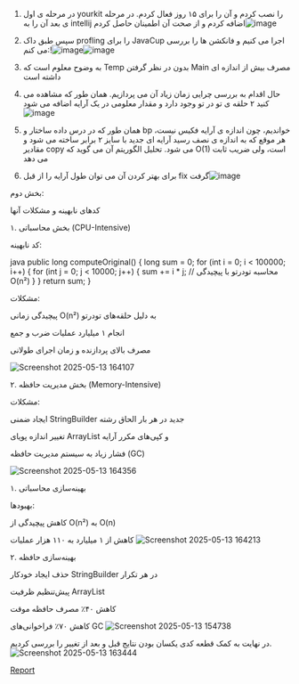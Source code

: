 1. در مرحله ی اول yourkit را نصب کردم و آن را برای ۱۵ روز فعال کردم. در مرحله ی بعد آن را به intellij اضافه کردم و از صحت آن اطمینان حاصل کردم![image](https://github.com/user-attachments/assets/5f77648e-34b1-4ce7-a404-59649c61ff8c)

2. سپس طبق داک profling را برای JavaCup اجرا می کنیم و فانکشن ها را بررسی می کنم:!![image](https://github.com/user-attachments/assets/4d88609f-be5c-4240-8378-aa906b5a6ce6)![image](https://github.com/user-attachments/assets/f3471182-8c12-4c5d-b59a-5f39d25fee82)


3. به وضوح معلوم است که Temp بدون در نظر گرفتن Main مصرف بیش از اندازه ای داشته است  
4. حال اقدام به بررسی چرایی زمان زیاد آن می پردازیم. همان طور که مشاهده می کنید ۲ حلقه ی تو در تو وجود دارد و مقدار معلومی در یک آرایه اضافه می شود![image](https://github.com/user-attachments/assets/0d75bdd6-b907-456c-b23e-1b240805b25d)

5. همان طور که در درس داده ساختار و bp خواندیم، چون اندازه ی آرایه فکیس نیست، هر موقع که به اندازه ی نصف رسید آرایه ای جدید با سایز ۲ برابر ساخته می شود و مقادیر copy می شود. تحلیل الگوریتم آن می گوید که O(1)  است، ولی ضریب ثابت می دهد  
6. برای بهتر کردن آن می توان طول آرایه را از قبل fix گرفت![image](https://github.com/user-attachments/assets/9704c31c-624c-4314-bf68-f13236d25e68)


بخش دوم:

کدهای نابهینه و مشکلات آنها

۱. بخش محاسباتی (CPU-Intensive)

کد نابهینه:

java
public long computeOriginal() {
    long sum = 0;
    for (int i = 0; i < 100000; i++) {
        for (int j = 0; j < 10000; j++) {
            sum += i * j; // محاسبه تودرتو با پیچیدگی O(n²)
        }
    }
    return sum;
}

مشکلات:

پیچیدگی زمانی O(n²) به دلیل حلقه‌های تودرتو

انجام ۱ میلیارد عملیات ضرب و جمع

مصرف بالای پردازنده و زمان اجرای طولانی

![Screenshot 2025-05-13 164107](https://github.com/user-attachments/assets/473e50a4-9b87-4019-a229-fdff269a4b34)



۲. بخش مدیریت حافظه (Memory-Intensive)

مشکلات:

ایجاد ضمنی StringBuilder جدید در هر بار الحاق رشته

تغییر اندازه پویای ArrayList و کپی‌های مکرر آرایه

فشار زیاد به سیستم مدیریت حافظه (GC)

![Screenshot 2025-05-13 164356](https://github.com/user-attachments/assets/cf3c578c-589a-459e-bfd8-4eeda4011e59)


۱. بهینه‌سازی محاسباتی

بهبودها:

کاهش پیچیدگی از O(n²) به O(n)

کاهش از ۱ میلیارد به ۱۱۰ هزار عملیات
![Screenshot 2025-05-13 164213](https://github.com/user-attachments/assets/e009d366-70cf-49f7-ac79-cdebd52d9842)



۲. بهینه‌سازی حافظه

حذف ایجاد خودکار StringBuilder در هر تکرار

پیش‌تنظیم ظرفیت ArrayList

کاهش ۴۰٪ مصرف حافظه موقت

کاهش ۷۰٪ فراخوانی‌های GC
![Screenshot 2025-05-13 154738](https://github.com/user-attachments/assets/a9d41145-3beb-4fbe-9603-ad5adbe5ed15)


در نهایت به کمک قطعه کدی یکسان بودن نتایج قبل و بعد از تغییر را بررسی کردیم.
![Screenshot 2025-05-13 163444](https://github.com/user-attachments/assets/6b3cd237-ed8f-4ebc-82c1-19b1149dfa82)


[Report](https://docs.google.com/document/d/1DEvn08uMs--f0PwltJTUSVDdpQflN8gOmEVepkhdsLk/edit?tab=t.0)

